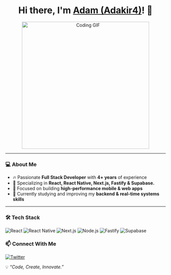 <h1 align="center">Hi there, I'm <a href="https://github.com/adakir4">Adam (Adakir4)</a>! 👋</h1>

<p align="center">
  <img src="https://media.giphy.com/media/QTfX9Ejfra3ZmNxh6B/giphy.gif" width="400" alt="Coding GIF">
</p>

---

### 💻 About Me
- 🔥 Passionate **Full Stack Developer** with **4+ years** of experience
- 🚀 Specializing in **React, React Native, Next.js, Fastify & Supabase.**
- 📱 Focused on building **high-performance mobile & web apps**
- 🎯 Currently studying and improving my **backend & real-time systems skills**

---

### 🛠️ Tech Stack

![React](https://img.shields.io/badge/React-20232A?style=for-the-badge&logo=react&logoColor=61DAFB)
![React Native](https://img.shields.io/badge/React%20Native-20232A?style=for-the-badge&logo=react&logoColor=61DAFB)
![Next.js](https://img.shields.io/badge/Next.js-000000?style=for-the-badge&logo=next.js&logoColor=white)
![Node.js](https://img.shields.io/badge/Node.js-43853D?style=for-the-badge&logo=node.js&logoColor=white)
![Fastify](https://img.shields.io/badge/Fastify-000000?style=for-the-badge&logo=fastify&logoColor=white)
![Supabase](https://img.shields.io/badge/Supabase-3ECF8E?style=for-the-badge&logo=supabase&logoColor=white)

### 📫 Connect With Me

[![Twitter](https://img.shields.io/badge/Twitter-1DA1F2?style=for-the-badge&logo=twitter&logoColor=white)](https://twitter.com/adakir4_)

💡 *“Code, Create, Innovate.”*


